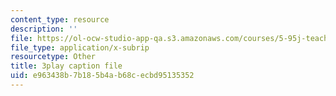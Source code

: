 ```yaml
---
content_type: resource
description: ''
file: https://ol-ocw-studio-app-qa.s3.amazonaws.com/courses/5-95j-teaching-college-level-science-and-engineering-fall-2015/e963438b7b185b4ab68cecbd95135352_I1IeF7D7kkY.vtt
file_type: application/x-subrip
resourcetype: Other
title: 3play caption file
uid: e963438b-7b18-5b4a-b68c-ecbd95135352
---
```

